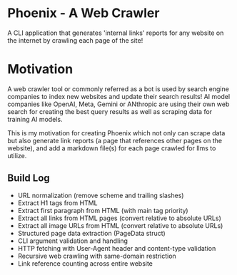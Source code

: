 # Phoenix - A Web Crawler

A CLI application that generates 'internal links' reports for any website on the internet by crawling each page of the site!

# Motivation
A web crawler tool or commonly referred as a bot is used by search engine companies to index new websites and update their search results! AI model companies like OpenAI, Meta, Gemini or ANthropic are using their own web search for creating the best query results as well as scraping data for training AI models.

This is my motivation for creating Phoenix which not only can scrape data but also generate link reports (a page that references other pages on the website), and add a markdown file(s) for each page crawled for llms to utilize.

## Build Log

- URL normalization (remove scheme and trailing slashes)
- Extract H1 tags from HTML
- Extract first paragraph from HTML (with main tag priority)
- Extract all links from HTML pages (convert relative to absolute URLs)
- Extract all image URLs from HTML (convert relative to absolute URLs)
- Structured page data extraction (PageData struct)
- CLI argument validation and handling
- HTTP fetching with User-Agent header and content-type validation
- Recursive web crawling with same-domain restriction
- Link reference counting across entire website

